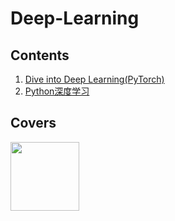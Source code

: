 # Deep-Learning

## Contents

1. [Dive into Deep Learning(PyTorch)](https://github.com/JPL-JUNO/Deep-Learning/tree/main/DIDL)
2. [Python深度学习](https://github.com/JPL-JUNO/Deep-Learning/tree/main/DLWP)

## Covers

<a href="https://www.ituring.com.cn/book/3002"><img src="https://file.ituring.com.cn/LargeCover/2208cfcd15cc1e4ba04b" width=110px></a>